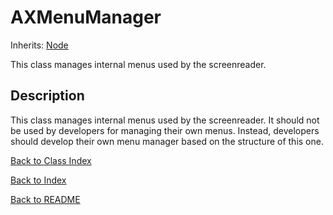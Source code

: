 # AXMenuManager
Inherits: [Node](https://docs.godotengine.org/en/stable/classes/class_node.html)

This class manages internal menus used by the screenreader.

## Description

This class manages internal menus used by the screenreader. It should not be used by developers for managing their own menus. Instead, developers should develop their own menu manager based on the structure of this one.

[Back to Class Index](../classes.md)

[Back to Index](../index.md)

[Back to README](../../../README.md)

